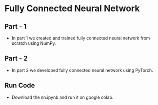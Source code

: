 # Fully Connected Neural Network

## Part - 1
- In part 1 we created and trained fully connected neural network from scratch using NumPy.

## Part - 2 
- In part 2 we developed fully connected neural network using PyTorch.

## Run Code
- Download the nn.ipynb and run it on google colab.
